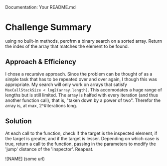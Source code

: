 Documentation: Your README.md
# Challenge Summary
using no built-in methods, perofrm a binary search on a sorted array. Return the index of the array that matches the element to be found.


## Approach & Efficiency
I chose a recursive approach. Since the problem can be thought of as a simple task that has to be repeated over and over again, I though this was appropriate. 
My search will only work on arrays that satisfy     `MaxCallStackSize < log2(array.length)`. This accomodates a huge range of lengths but is still limited. The array is halfed with every iteration (and thus another function call), that is, "taken down by a power of two". Therefor the array is, at max, 2^#iterations long.

## Solution

At each call to the function, check if the target is the inspected element, if the target is greater, and if the target is lesser. Depending on which case is true, return a call to the function, passing in the parameters to modify the 'jump' distance of the 'inspector'. Reapeat.

![NAME] (some url)